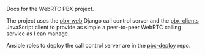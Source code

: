 Docs for the WebRTC PBX project.
  
The project uses the
[pbx-web](https://github.com/tessercat/pbx-web)
Django call control server
and the
[pbx-clients](https://github.com/tessercat/pbx-clients)
JavaScript client
to provide as simple a
peer-to-peer WebRTC calling service
as I can manage.

Ansible roles to deploy the call control server
are in the
[pbx-deploy](https://github.com/tessercat/pbx-deploy)
repo.
